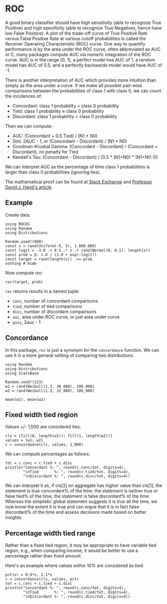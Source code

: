 # ROC

A good binary classifier should have high sensitivity
(able to recognize True Positive) and high specificity
(able to recognize True Negatives, hence have low False Positive).
A plot of the trade-off curve of True Positive Rate versus False Positive Rate
at various cutoff probabilities is called the
Receiver Operating Characteristic (ROC) curve.
One way to quantify performance is by the area under the ROC curve,
often abbreviated as AUC or C,
many packages compute AUC via numeric integration of the ROC curve.
AUC is in the range [0, 1], a perfect model has AUC of 1,
a random model has AUC of 0.5,
and a perfectly backwards model would have AUC of -1.

There is another interpretation of AUC which provides more intuition than
simply as the area under a curve.
If we make all possible pair-wise comparisons between the probabilities of
class 1 with class 0, we can count the incidences of:

- Concordant: class 1 probability > class 0 probability
- Tied: class 1 probability ≈ class 0 probability
- Discordant: class 1 probability < class 0 probability

Then we can compute:

- AUC: (Concordant + 0.5 Tied) / (N1 * N0)
- Gini: 2AUC - 1, or (Concordant - Discordant) / (N1 * N0)
- Goodman-Kruskal Gamma: (Concordant - Discordant) / (Concordant + Discordant), no penalty for Tied
- Kendall's Tau: (Concordant - Discordant) / (0.5 * (N1+N0) * (N1+N0-1))

We can interpret AUC as the percentage of time class 1 probabilities is larger
than class 0 probabilities (ignoring ties).

The mathematical proof can be found at
[Stack Exchange](https://stats.stackexchange.com/questions/180638/how-to-derive-the-probabilistic-interpretation-of-the-auc)
and
[Professor David J. Hand's article](https://pdfs.semanticscholar.org/1fcb/f15898db36990f651c1e5cdc0b405855de2c.pdf).

## Example

Create data:

```@example roc
using ROCKS
using Random
using Distributions

Random.seed!(888)
const x = rand(Uniform(-5, 5), 1_000_000)
const logit = -3.0 .+ 0.5 .* x .+ rand(Normal(0, 0.1), length(x))
const prob = @. 1.0 / (1.0 + exp(-logit))
const target = rand(length(x)) .<= prob
nothing # hide
```
 
Now compute roc:

```@example roc
roc(target, prob)
```

`roc` returns results in a named tuple:

- `conc`, number of concordant comparisons
- `tied`, number of tied comparisons
- `disc`, number of discordant comparisons
- `auc`, area under ROC curve, or just area under curve
- `gini`, 2auc - 1

## Concordance

In this package, `roc` is just a synonym for the `concordance` function.
We can use it in a more general setting of comparing two distributions.

```@example roc
using Random
using Distributions
using StatsBase

Random.seed!(123)
w1 = rand(Weibull(1.3, 30_000), 100_000)
w2 = rand(Weibull(1.3, 33_000), 100_000)

mean(w1), mean(w2)
```

## Fixed width tied region

Values +/- 1,000 are considered ties:

```@example roc
cls = [fill(0, length(w1)); fill(1, length(w2))]
values = [w1; w2]
c = concordance(cls, values, 1_000)
```

We can compute percentages as follows:

```@example roc
tot = c.conc + c.tied + c.disc
println("Concordant %: ", round(c.conc/tot, digits=4),
        "\nTied       %: ", round(c.tied/tot, digits=4),
        "\nDiscordant %: ", round(c.disc/tot, digits=4))
```

We can interpret it as, if cls[2] on aggregate has higher value than cls[1],
the statement is true concordant% of the time,
the statement is neither true or false tied% of the time,
the statement is false discordant% of the time.
Whereas the simplistic global statement suggests it is true all the time,
we now know the extent it is true and can argue that it is in fact
false discordant% of the time and assess decisions made based
on better insights.

## Percentage width tied range

Rather than a fixed tied region, it may be appropriate to have variable
tied region, e.g., when comparing income, it would be better to use
a percentage rather than fixed amount.

Here's an example where values within 10% are considered as tied:

```@example roc
pct(x) = 0.9*x, 1.1*x
c = concordance(cls, values, pct)
tot = c.conc + c.tied + c.disc
println("Concordant %: ", round(c.conc/tot, digits=4),
        "\nTied       %: ", round(c.tied/tot, digits=4),
        "\nDiscordant %: ", round(c.disc/tot, digits=4))
```

